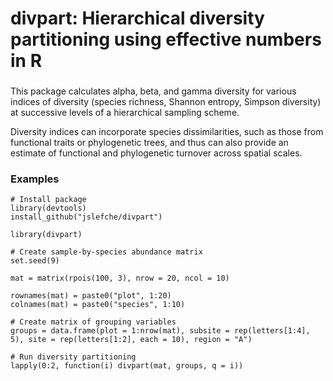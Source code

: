 # divpart: Hierarchical diversity partitioning using effective numbers in R

### 
This package calculates alpha, beta, and gamma diversity for various indices of diversity (species richness, Shannon entropy, Simpson diversity) at successive levels of a hierarchical sampling scheme. 

Diversity indices can incorporate species dissimilarities, such as those from functional traits or phylogenetic trees, and thus can also provide an estimate of functional and phylogenetic turnover across spatial scales.

### Examples
```
# Install package
library(devtools)
install_github("jslefche/divpart")

library(divpart)

# Create sample-by-species abundance matrix
set.seed(9) 

mat = matrix(rpois(100, 3), nrow = 20, ncol = 10)

rownames(mat) = paste0("plot", 1:20)
colnames(mat) = paste0("species", 1:10)

# Create matrix of grouping variables
groups = data.frame(plot = 1:nrow(mat), subsite = rep(letters[1:4], 5), site = rep(letters[1:2], each = 10), region = "A")

# Run diversity partitioning
lapply(0:2, function(i) divpart(mat, groups, q = i))

```
